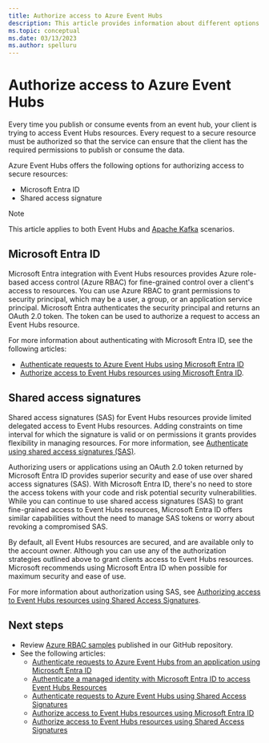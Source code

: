 ```yaml
---
title: Authorize access to Azure Event Hubs
description: This article provides information about different options for authorizing access to Azure Event Hubs resources. 
ms.topic: conceptual
ms.date: 03/13/2023
ms.author: spelluru
---
```


# Authorize access to Azure Event Hubs
Every time you publish or consume events from an event hub, your client is trying to access Event Hubs resources. Every request to a secure resource must be authorized so that the service can ensure that the client has the required permissions to publish or consume the data. 

Azure Event Hubs offers the following options for authorizing access to secure resources:

- Microsoft Entra ID
- Shared access signature

> [!NOTE]
> This article applies to both Event Hubs and [Apache Kafka](azure-event-hubs-kafka-overview.md) scenarios. 

<a name='azure-active-directory'></a>

## Microsoft Entra ID
Microsoft Entra integration with Event Hubs resources provides Azure role-based access control (Azure RBAC) for fine-grained control over a client's access to resources. You can use Azure RBAC to grant permissions to security principal, which may be a user, a group, or an application service principal. Microsoft Entra authenticates the security principal and returns an OAuth 2.0 token. The token can be used to authorize a request to access an Event Hubs resource.

For more information about authenticating with Microsoft Entra ID, see the following articles:

- [Authenticate requests to Azure Event Hubs using Microsoft Entra ID](authenticate-application.md)
- [Authorize access to Event Hubs resources using Microsoft Entra ID](authorize-access-azure-active-directory.md).

## Shared access signatures 
Shared access signatures (SAS) for Event Hubs resources provide limited delegated access to Event Hubs resources. Adding constraints on time interval for which the signature is valid or on permissions it grants provides flexibility in managing resources. For more information, see [Authenticate using shared access signatures (SAS)](authenticate-shared-access-signature.md). 

Authorizing users or applications using an OAuth 2.0 token returned by Microsoft Entra ID provides superior security and ease of use over shared access signatures (SAS). With Microsoft Entra ID, there's no need to store the access tokens with your code and risk potential security vulnerabilities. While you can continue to use shared access signatures (SAS) to grant fine-grained access to Event Hubs resources, Microsoft Entra ID offers similar capabilities without the need to manage SAS tokens or worry about revoking a compromised SAS. 

By default, all Event Hubs resources are secured, and are available only to the account owner. Although you can use any of the authorization strategies outlined above to grant clients access to Event Hubs resources. Microsoft recommends using Microsoft Entra ID when possible for maximum security and ease of use.

For more information about authorization using SAS, see [Authorizing access to Event Hubs resources using Shared Access Signatures](authorize-access-shared-access-signature.md).

## Next steps
- Review [Azure RBAC samples](https://github.com/Azure/azure-event-hubs/tree/master/samples/DotNet/Microsoft.Azure.EventHubs/Rbac) published in our GitHub repository. 
- See the following articles:
    - [Authenticate requests to Azure Event Hubs from an application using Microsoft Entra ID](authenticate-application.md)
    - [Authenticate a managed identity with Microsoft Entra ID to access Event Hubs Resources](authenticate-managed-identity.md)
    - [Authenticate requests to Azure Event Hubs using Shared Access Signatures](authenticate-shared-access-signature.md)
    - [Authorize access to Event Hubs resources using Microsoft Entra ID](authorize-access-azure-active-directory.md)
    - [Authorize access to Event Hubs resources using Shared Access Signatures](authorize-access-shared-access-signature.md)
